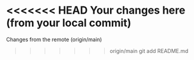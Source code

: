 <<<<<<< HEAD
Your changes here (from your local commit)
=======
Changes from the remote (origin/main)
>>>>>>> origin/main
git add README.md


